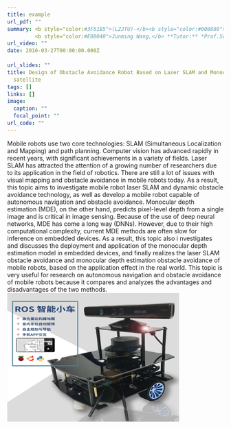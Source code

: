 ```yaml
---
title: example
url_pdf: ""
summary: <b style="color:#3F51B5">(LZJTU)-</b><b style="color:#008080">Undergraduate graduation project</b></br> 
         <b style="color:#E08040">Junming Wang,</b> **Tutor:** *Prof.Song Wang* **and** *Prof.Heming Cui*</br>
url_video: ""
date: 2016-03-27T00:00:00.000Z

url_slides: ""
title: Design of Obstacle Avoidance Robot Based on Laser SLAM and Monocular Depth Estimation
  satellite
tags: []
links: []
image:
  caption: ""
  focal_point: ""
url_code: ""
---
```

Mobile robots use two core technologies: SLAM (Simultaneous Localization and Mapping) and path planning. Computer vision has advanced rapidly in recent years, with significant achievements in a variety of fields. Laser SLAM has attracted the attention of a growing number of researchers due to its application in the field of robotics. There are still a lot of issues with visual mapping and obstacle avoidance in mobile robots today. As a result, this topic aims to investigate mobile robot laser SLAM and dynamic obstacle avoidance technology, as well as develop a mobile robot capable of autonomous navigation and obstacle avoidance. Monocular depth estimation (MDE), on the other hand, predicts pixel-level depth from a single image and is critical in image sensing. Because of the use of deep neural networks, MDE has come a long way (DNNs). However, due to their high computational complexity, current MDE methods are often slow for inference on embedded devices. As a result, this topic also i nvestigates and discusses the deployment and application of the monocular depth estimation model in embedded devices, and finally realizes the laser SLAM obstacle avoidance and monocular depth estimation obstacle avoidance of mobile robots, based on the application effect in the real world. This topic is very useful for research on autonomous navigation and obstacle avoidance of mobile robots because it compares and analyzes the advantages and disadvantages of the two methods.
<img style="width:400px;height:300px" src="tb_image1.jpg" />




